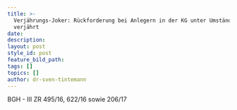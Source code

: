 ```yaml
---
title: >-
  Verjährungs-Joker: Rückforderung bei Anlegern in der KG unter Umständen
  verjährt
date:
description:
layout: post
style_id: post
feature_bild_path:
tags: []
topics: []
author: dr-sven-tintemann
---
```


BGH - III ZR 495/16, 622/16 sowie 206/17